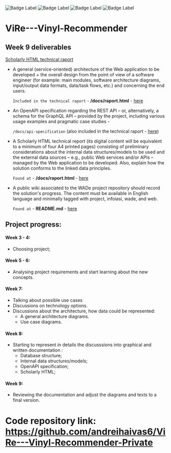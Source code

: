 ![Badge Label](https://img.shields.io/badge/project-green) ![Badge Label](https://img.shields.io/badge/infoiasi-orange) ![Badge Label](https://img.shields.io/badge/wade-blue) ![Badge Label](https://img.shields.io/badge/web-yello)
# ViRe---Vinyl-Recommender



## Week 9 deliverables
[Scholarly HTML technical raport](https://andreihaivas6.github.io/ViRe---Vinyl-Recommender/docs/raport.html)
* A general (service-oriented) architecture of the Web application to be developed + the overall design from the point of view of a software engineer (for example: main modules, software architecture diagrams, input/output data formats, data/task flows, etc.) and concerning the end users.
	
	`Included in the technical raport` - **/docs/raport.html** - [here](https://andreihaivas6.github.io/ViRe---Vinyl-Recommender/docs/raport.html#architecture)
* An OpenAPI specification regarding the REST API – or, alternatively, a schema for the GraphQL API – provided by the project, including various usage examples and pragmatic case studies - 
	
	`/docs/api-specification` (also included in the technical raport - [here](https://andreihaivas6.github.io/ViRe---Vinyl-Recommender/docs/raport.html#openapi))
* A Scholarly HTML technical report (its digital content will be equivalent to a minimum of four A4 printed pages) consisting of preliminary considerations about the internal data structures/models to be used and the external data sources – e.g., public Web services and/or APIs – managed by the Web application to be developed. Also, explain how the solution conforms to the linked data principles.

	`Found at` - **/docs/raport.html** - [here](https://andreihaivas6.github.io/ViRe---Vinyl-Recommender/docs/raport.html)
* A public wiki associated to the WADe project repository should record the solution's progress. The content must be available in English language and minimally tagged with project, infoiasi, wade, and web.

	`Found at` - **README.md** - [here](https://andreihaivas6.github.io/ViRe---Vinyl-Recommender/#project-progress)

## Project progress:

#### Week 3 - 4: 
* Choosing project; 
#### Week 5 - 6: 
* Analysing project requirements and start learning about the new concepts.

#### Week 7:
* Talking about possible use cases
* Discussions on technology options.
* Discussions about the architecture, how data could be represented:
    * A general architecture diagrams.
    * Use case diagrams.

#### Week 8:
* Starting to represent in details the discusssions into graphical and written documentation :
    * Database structure;
    * Internal data structures/models;
    * OpenAPI specification;
    * Scholarly HTML;

#### Week 9:
* Reviewing the documentation and adjust the diagrams and texts to a final version.

# Code repository link: https://github.com/andreihaivas6/ViRe---Vinyl-Recommender-Private
